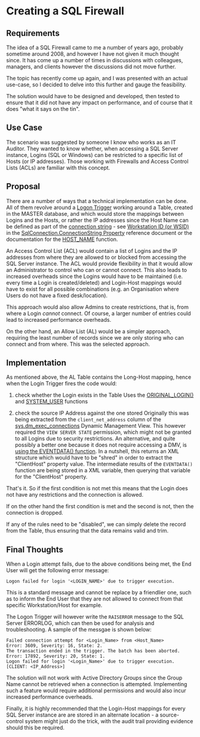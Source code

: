 # Creating a SQL Firewall

## Requirements

The idea of a SQL Firewall came to me a number of years ago, probably sometime around 2008, and however I have not given it much thought since.  It has come up a number of times in discussions with colleagues, managers, and clients however the discussions did not move further.

The topic has recently come up again, and I was presented with an actual use-case, so I decided to delve into this further and gauge the feasibility.

The solution would have to be designed and developed, then tested to ensure that it did not have any impact on performance, and of course that it does "what it says on the tin".

## Use Case

The scenario was suggested by someone I know who works as an IT Auditor. They wanted to know whether, when  accessing a SQL Server instance, Logins (SQL or Windows) can be restricted to a specific list of Hosts (or IP addresses).  Those working with Firewalls and Access Control Lists (ACLs) are familiar with this concept.

## Proposal

There are a number of ways that a technical implementation can be done. All of them revolve around a [Logon Trigger](https://docs.microsoft.com/en-us/sql/relational-databases/triggers/logon-triggers) working around a Table, created in the MASTER database, and which would store the mappings between Logins and the Hosts, or rather the IP addresses since the Host Name can be defined as part of the [connection string](https://www.connectionstrings.com/sql-server/) - see [Workstation ID (or WSID)](https://docs.microsoft.com/en-us/dotnet/api/system.data.sqlclient.sqlconnection.workstationid) in the [SqlConnection.ConnectionString Property](https://docs.microsoft.com/en-us/dotnet/api/system.data.sqlclient.sqlconnection.connectionstring) reference document or the documentation for the [HOST_NAME](https://docs.microsoft.com/en-us/sql/t-sql/functions/host-name-transact-sql) function.

An Access Control List (ACL) would contain a list of Logins and the IP addresses from where they are allowed to or blocked  from accessing the SQL Server instance. The ACL would provide flexibility in that it would allow an Administrator to control who can or cannot connect. This also leads to increased overheads since the Logins would have to be maintained (i.e. every time a Login is created/deleted) and Login-Host mappings would have to exist for all possible combinations (e.g. an Organisation where Users do not have a fixed desk/location).

This approach would also allow Admins to create restrictions, that is, from where a Login _cannot_ connect. Of course, a larger number of entries could lead to increased performance overheads.

On the other hand, an Allow List (AL) would be a simpler approach, requiring the least number of records  since we are only storing who can connect and from where. This was the selected approach.

## Implementation

As mentioned above, the AL Table contains the Long-Host mapping, hence when the Login Trigger fires the code would:

1. check whether the Login exists in the Table
   Uses the [ORIGINAL_LOGIN()](https://docs.microsoft.com/en-us/sql/t-sql/functions/original-login-transact-sql) and [SYSTEM_USER](https://docs.microsoft.com/en-us/sql/t-sql/functions/system-user-transact-sql) functions

2. check the source IP Address against the one stored
   Originally this was being extracted from the `client_net_address` column of the [sys.dm_exec_connections](https://docs.microsoft.com/en-us/sql/relational-databases/system-dynamic-management-views/sys-dm-exec-connections-transact-sql) Dynamic Management View. This however required the `VIEW SERVER STATE` permission, which might not be granted to all Logins due to security restrictions.
   An alternative, and quite possibly a better one because it does not require accessing a DMV, is [using the EVENTDATA() function](https://docs.microsoft.com/en-us/sql/relational-databases/triggers/capture-logon-trigger-event-data). In a nutshell, this returns an XML structure which would have to be "shred" in order to extract the "ClientHost" property value. The intermediate results of the `EVENTDATA()` function are being stored in a XML variable, then querying that variable for the "ClientHost" property.

That's it. So if the first condition is not met this means that the Login does not have any restrictions and the connection is allowed.

If on the other hand the first condition is met and the second is not, then the connection is dropped.

If any of the rules need to be "disabled", we can simply delete the record from the Table, thus ensuring that the data remains valid and trim.

## Final Thoughts

When a Login attempt fails, due to the above conditions being met, the End User will get the following error message:

```text
Logon failed for login '<LOGIN_NAME>' due to trigger execution.
```

This is a standard message and cannot be replace by a friendlier one, such as to inform the End User that they are not allowed to connect from that specific Workstation/Host for example.

The Logon Trigger will however write the `RAISERROR` message to the SQL Server ERRORLOG, which can then be used for analysis and troubleshooting. A sample of the messgae is shown below:

``` text
Failed connection attempt for <Login_Name> from <Host_Name>
Error: 3609, Severity: 16, State: 2.
The transaction ended in the trigger. The batch has been aborted.
Error: 17892, Severity: 20, State: 1.
Logon failed for login '<Login_Name>' due to trigger execution. [CLIENT: <IP_Address>]
```

The solution will not work with Active Directory Groups since the Group Name cannot be retrieved when a connection is attempted. Implementing such a feature would require additional permissions and would also incur increased performance overheads.

Finally, it is highly recommended that the Login-Host mappings for every SQL Server instance are are stored in an alternate location - a source-control system might just do the trick, with the audit trail providing evidence should this be required.
